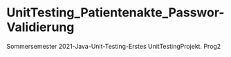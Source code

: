 # UnitTesting_Patientenakte_Passwor-Validierung
 Sommersemester 2021-Java-Unit-Testing-Erstes UnitTestingProjekt. Prog2
